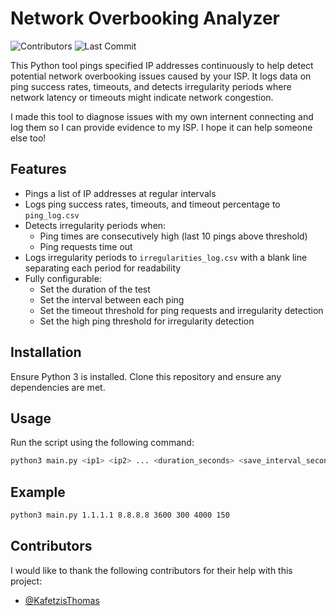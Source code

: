 # Network Overbooking Analyzer

![Contributors](https://img.shields.io/github/contributors/vrallis/ping-tool)
![Last Commit](https://img.shields.io/github/last-commit/vrallis/ping-tool)

This Python tool pings specified IP addresses continuously to help detect potential network overbooking issues caused by your ISP. It logs data on ping success rates, timeouts, and detects irregularity periods where network latency or timeouts might indicate network congestion.

I made this tool to diagnose issues with my own internent connecting and log them so I can provide evidence to my ISP. I hope it can help someone else too!

## Features

- Pings a list of IP addresses at regular intervals
- Logs ping success rates, timeouts, and timeout percentage to `ping_log.csv`
- Detects irregularity periods when:
  - Ping times are consecutively high (last 10 pings above threshold)
  - Ping requests time out
- Logs irregularity periods to `irregularities_log.csv` with a blank line separating each period for readability
- Fully configurable:
  - Set the duration of the test
  - Set the interval between each ping
  - Set the timeout threshold for ping requests and irregularity detection
  - Set the high ping threshold for irregularity detection

## Installation

Ensure Python 3 is installed. Clone this repository and ensure any dependencies are met.

## Usage

Run the script using the following command:

```bash
python3 main.py <ip1> <ip2> ... <duration_seconds> <save_interval_seconds> <timeout_duration_ms> <high_ping_threshold_ms>
```

## Example

```bash
python3 main.py 1.1.1.1 8.8.8.8 3600 300 4000 150
```

## Contributors

I would like to thank the following contributors for their help with this project:

- [@KafetzisThomas](https://github.com/KafetzisThomas)
